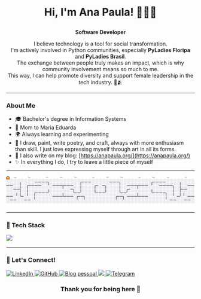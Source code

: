 # <p align="center"> Hi, I'm Ana Paula! 🌻🌿🤍 </p>

<p align="center"><strong>Software Developer</strong></p>

<p align="center">
 I believe technology is a tool for social transformation.<br>
  I'm actively involved in Python communities, especially <strong>PyLadies Floripa</strong> and <strong>PyLadies Brasil</strong>.<br>
  The exchange between people truly makes an impact, which is why community involvement means so much to me.<br>
  This way, I can help promote diversity and support female leadership in the tech industry. 🤍🫂
</p>
</p>

---

### About Me

- 🎓 Bachelor's degree in Information Systems
- 💓 Mom to Maria Eduarda
- 🌍 Always learning and experimenting
- 🎨 I draw, paint, write poetry, and craft, always with more enthusiasm than skill. I just love expressing myself through art in all its forms.
- 📝 I also write on my blog: [https://anapaula.org/](https://anapaula.org/)
- ✨ In everything I do, I try to leave a little piece of myself

---

<picture>
  <source media="(prefers-color-scheme: dark)" srcset="https://raw.githubusercontent.com/aninhasalesp/aninhasalesp/output/pacman-contribution-graph-dark.svg">
  <source media="(prefers-color-scheme: light)" srcset="https://raw.githubusercontent.com/aninhasalesp/aninhasalesp/output/pacman-contribution-graph.svg">
  <img alt="pacman contribution graph" src="https://raw.githubusercontent.com/aninhasalesp/aninhasalesp/output/pacman-contribution-graph.svg">
</picture>

---

### 🚀 Tech Stack

<p align="left">
  <img src="https://skillicons.dev/icons?i=python,django,docker,mysql,postgres,git,github,vscode,linux" />
</p>

---



<h3>👋 Let's Connect!</h3>

<p align="left">
  <a href="https://www.linkedin.com/in/aninhasalesp/" title="LinkedIn" target="_blank">
    <img src="https://img.shields.io/badge/-LinkedIn-0e76a8?style=flat-square&logo=Linkedin&logoColor=white" alt="LinkedIn"/>
  </a>
  <a href="https://github.com/aninhasalesp" title="GitHub" target="_blank">
    <img src="https://img.shields.io/badge/-aninhasalesp-181717?style=flat-square&logo=Github&logoColor=white" alt="GitHub"/>
  </a>
  <a href="https://anapaula.org/" title="Blog pessoal" target="_blank" rel="noopener noreferrer">
    <img src="https://img.shields.io/badge/-Blog%20Pessoal-6f42c1?style=flat-square&logo=write&logoColor=white" alt="Blog pessoal" />
  </a>
  <a href="mailto:me@anapaula.org">
	<img src="https://img.shields.io/badge/-me@anapaula.org-c14438?style=flat&logo=Gmail&logoColor=white" />
</a>
  <a href="https://t.me/aninhasalesp" title="Telegram" target="_blank">
    <img src="https://img.shields.io/badge/-Telegram-26A5E4?style=flat-square&logo=Telegram&logoColor=white" alt="Telegram"/>
  </a>
</p>


### <p align="center"> Thank you for being here 🌷 </p>
